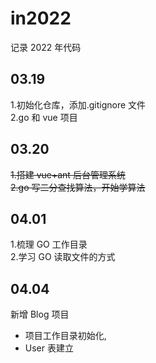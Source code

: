 # in2022

记录 2022 年代码

## 03.19

1.初始化仓库，添加.gitignore 文件  
2.go 和 vue 项目

## 03.20

~~1.搭建 vue+ant 后台管理系统~~  
~~2.go 写二分查找算法，开始学算法~~

## 04.01

1.梳理 GO 工作目录  
2.学习 GO 读取文件的方式

## 04.04

新增 Blog 项目

-   项目工作目录初始化,
-   User 表建立
